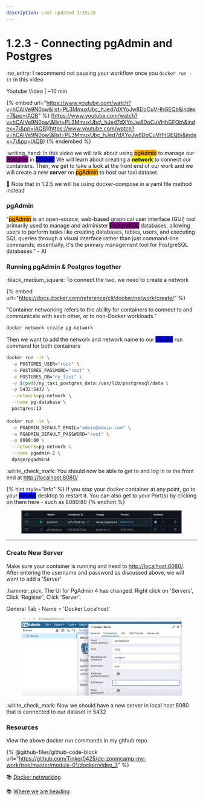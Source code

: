 ```yaml
---
description: Last updated 1/19/25
---
```


# 1.2.3 - Connecting pgAdmin and Postgres

:no\_entry: I recommend not pausing your workflow once you `docker run -it` in this video

Youtube Video | \~10 min

{% embed url="https://www.youtube.com/watch?v=hCAIVe9N0ow&list=PL3MmuxUbc_hJed7dXYoJw8DoCuVHhGEQb&index=7&pp=iAQB" %}
[https://www.youtube.com/watch?v=hCAIVe9N0ow\&list=PL3MmuxUbc\_hJed7dXYoJw8DoCuVHhGEQb\&index=7\&pp=iAQB](https://www.youtube.com/watch?v=hCAIVe9N0ow\&list=PL3MmuxUbc_hJed7dXYoJw8DoCuVHhGEQb\&index=7\&pp=iAQB)
{% endembed %}

:writing\_hand: In this video we will talk about using <mark style="background-color:orange;">pgAdmin</mark>  to manage our <mark style="background-color:purple;">Postgres</mark> in <mark style="background-color:blue;">Docker.</mark> We will learn about creating a <mark style="background-color:yellow;">**network**</mark> to connect our containers. Then, we get to take a look at the front end of our work and we will create a new **server** on <mark style="background-color:orange;">pgAdmin</mark> to host our taxi dataset.&#x20;

:eyes: Note that in 1.2.5 we will be using docker-compose in a yaml file method instead

### pgAdmin

"<mark style="background-color:orange;">pgAdmin</mark> is an open-source, web-based graphical user interface (GUI) tool primarily used to manage and administer <mark style="background-color:purple;">PostgreSQL</mark> databases, allowing users to perform tasks like creating databases, tables, users, and executing SQL queries through a visual interface rather than just command-line commands; essentially, it's the primary management tool for PostgreSQL databases." - AI&#x20;

### Running pgAdmin & Postgres together

:black\_medium\_square: To connect the two, we need to create a network

{% embed url="https://docs.docker.com/reference/cli/docker/network/create/" %}

"Container networking refers to the ability for containers to connect to and communicate with each other, or to non-Docker workloads."

```bash
docker network create pg-network
```

Then we want to add the network and network name to our <mark style="background-color:blue;">docker</mark> run command for both containers

```bash
docker run -it \
  -e POSTGRES_USER="root" \
  -e POSTGRES_PASSWORD="root" \
  -e POSTGRES_DB="ny_taxi" \
  -v $(pwd)/ny_taxi_postgres_data:/var/lib/postgresql/data \
  -p 5432:5432 \
  --network=pg-network \
  --name pg-database \
  postgres:13

docker run -it \
  -e PGADMIN_DEFAULT_EMAIL="admin@admin.com" \
  -e PGADMIN_DEFAULT_PASSWORD="root" \
  -p 8080:80 \
  --network=pg-network \
  --name pgadmin-2 \
  dpage/pgadmin4
```

:white\_check\_mark: You should now be able to get to and log in to the front end at [http://localhost:8080/](http://localhost:8080/)

{% hint style="info" %}
If you stop your docker container at any point, go to your <mark style="background-color:blue;">docker</mark> desktop to restart it. You can also get to your Port(s) by clicking on them here - such as 8080:80
{% endhint %}

<figure><img src="../../.gitbook/assets/Screen Shot 2025-01-19 at 12.56.22 PM.png" alt=""><figcaption></figcaption></figure>

***

### Create New Server

Make sure your container is running and head to [http://localhost:8080/](http://localhost:8080/). After entering the username and password as discussed above, we will want to add a 'Server'

:hammer\_pick: The UI for PgAdmin 4 has changed. Right click on 'Servers', Click 'Register', Click 'Server'.

General Tab - Name = 'Docker Localhost'

<figure><img src="../../.gitbook/assets/Screen Shot 2025-01-19 at 1.18.53 PM.png" alt=""><figcaption></figcaption></figure>

:white\_check\_mark: Now we should have a new server in local host 8080 that is connected to our dataset in 5432

### Resources

View the above docker run commands in my github repo

{% @github-files/github-code-block url="https://github.com/Tinker0425/de-zoomcamp-my-work/tree/master/module-01/docker/video_3" %}

:books: [Docker networking ](https://docs.docker.com/engine/network/)

:books: [Where we are heading](https://app.gitbook.com/u/QtuleVaAdjZZLBPs1OSSV6h94fz2)
